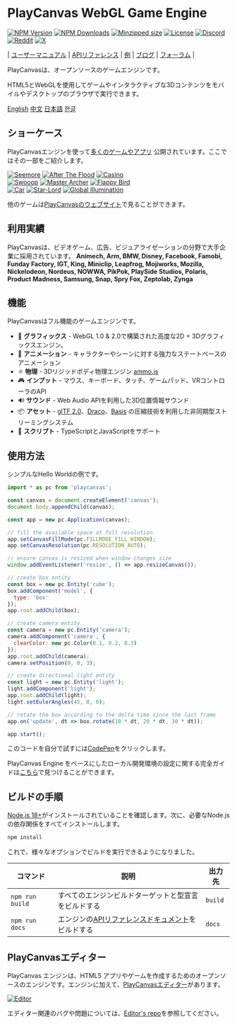 # PlayCanvas WebGL Game Engine

[![NPM Version](https://img.shields.io/npm/v/playcanvas)](https://www.npmjs.com/package/playcanvas)
[![NPM Downloads](https://img.shields.io/npm/dw/playcanvas)](https://npmtrends.com/playcanvas)
[![Minzipped size](https://img.shields.io/bundlephobia/minzip/playcanvas)](https://bundlephobia.com/result?p=playcanvas)
[![License](https://img.shields.io/npm/l/playcanvas)](https://github.com/playcanvas/engine/blob/main/LICENSE)
[![Discord](https://img.shields.io/badge/Discord-5865F2?style=flat&logo=discord&logoColor=white&color=black)](https://discord.gg/RSaMRzg)
[![Reddit](https://img.shields.io/badge/Reddit-FF4500?style=flat&logo=reddit&logoColor=white&color=black)](https://www.reddit.com/r/PlayCanvas)
[![X](https://img.shields.io/badge/X-000000?style=flat&logo=x&logoColor=white&color=black)](https://x.com/intent/follow?screen_name=playcanvas)

| [ユーザーマニュアル](https://developer.playcanvas.com) | [APIリファレンス](https://api.playcanvas.com/engine) | [例](https://playcanvas.github.io) | [ブログ](https://blog.playcanvas.com) | [フォーラム](https://forum.playcanvas.com) |

PlayCanvasは、オープンソースのゲームエンジンです。

HTML5とWebGLを使用してゲームやインタラクティブな3Dコンテンツをモバイルやデスクトップのブラウザで実行できます。

[English](https://github.com/playcanvas/engine/blob/dev/README.md)
[中文](https://github.com/playcanvas/engine/blob/dev/README-zh.md)
[日本語](https://github.com/playcanvas/engine/blob/dev/README-ja.md)
[한글](https://github.com/playcanvas/engine/blob/dev/README-kr.md)

## ショーケース

PlayCanvasエンジンを使って[多くのゲームやアプリ](https://github.com/playcanvas/awesome-playcanvas) 公開されています。ここではその一部をご紹介します。

[![Seemore](https://s3-eu-west-1.amazonaws.com/images.playcanvas.com/projects/14705/319531/O4J4VU-image-25.jpg)](https://playcanv.as/p/MflWvdTW/) [![After The Flood](https://s3-eu-west-1.amazonaws.com/images.playcanvas.com/projects/14928/440410/98554E-image-25.jpg)](https://playcanv.as/p/44MRmJRU/) [![Casino](https://s3-eu-west-1.amazonaws.com/images.playcanvas.com/projects/14928/349824/U88HJQ-image-25.jpg)](https://playcanv.as/p/LpmXGUe6/)  
[![Swooop](https://s3-eu-west-1.amazonaws.com/images.playcanvas.com/projects/12/4763/TKYXB8-image-25.jpg)](https://playcanv.as/p/JtL2iqIH/) [![Master Archer](https://s3-eu-west-1.amazonaws.com/images.playcanvas.com/projects/12/415995/10A5A9-image-25.jpg)](https://playcanv.as/p/JERg21J8/) [![Flappy Bird](https://s3-eu-west-1.amazonaws.com/images.playcanvas.com/projects/8/375389/23PRTL-image-25.jpg)](https://playcanv.as/p/2OlkUaxF/)  
[![Car](https://s3-eu-west-1.amazonaws.com/images.playcanvas.com/projects/12/347824/7ULQ3Y-image-25.jpg)](https://playcanv.as/p/RqJJ9oU9/) [![Star-Lord](https://s3-eu-west-1.amazonaws.com/images.playcanvas.com/projects/12/333626/BGQN9H-image-25.jpg)](https://playcanv.as/p/SA7hVBLt/) [![Global Illumination](https://s3-eu-west-1.amazonaws.com/images.playcanvas.com/projects/4373/625081/6AB32D-image-25.jpg)](https://playcanv.as/p/ZV4PW6wr/)

他のゲームは[PlayCanvasのウェブサイト](https://playcanvas.com/explore)で見ることができます。

## 利用実績

PlayCanvasは、ビデオゲーム、広告、ビジュアライゼーションの分野で大手企業に採用されています。
**Animech, Arm, BMW, Disney, Facebook, Famobi, Funday Factory, IGT, King, Miniclip, Leapfrog, Mojiworks, Mozilla, Nickelodeon, Nordeus, NOWWA, PikPok, PlaySide Studios, Polaris, Product Madness, Samsung, Snap, Spry Fox, Zeptolab, Zynga**

## 機能

PlayCanvasはフル機能のゲームエンジンです。

* 🧊 **グラフィックス** -  WebGL 1.0 & 2.0で構築された高度な2D + 3Dグラフィックスエンジン。
* 🏃 **アニメーション** - キャラクターやシーンに対する強力なステートベースのアニメーション
* ⚛️ **物理** - 3Dリジッドボディ物理エンジン [ammo.js](https://github.com/kripken/ammo.js)
* 🎮 **インプット** - マウス、キーボード、タッチ、ゲームパッド、VRコントローラのAPI
* 🔊 **サウンド** - Web Audio APIを利用した3D位置情報サウンド
* 📦 **アセット** - [glTF 2.0](https://www.khronos.org/gltf/)、[Draco](https://google.github.io/draco/)、[Basis](https://github.com/BinomialLLC/basis_universal) の圧縮技術を利用した非同期型ストリーミングシステム
* 📜 **スクリプト** - TypeScriptとJavaScriptをサポート

## 使用方法

シンプルなHello Worldの例です。

```js
import * as pc from 'playcanvas';

const canvas = document.createElement('canvas');
document.body.appendChild(canvas);

const app = new pc.Application(canvas);

// fill the available space at full resolution
app.setCanvasFillMode(pc.FILLMODE_FILL_WINDOW);
app.setCanvasResolution(pc.RESOLUTION_AUTO);

// ensure canvas is resized when window changes size
window.addEventListener('resize', () => app.resizeCanvas());

// create box entity
const box = new pc.Entity('cube');
box.addComponent('model', {
  type: 'box'
});
app.root.addChild(box);

// create camera entity
const camera = new pc.Entity('camera');
camera.addComponent('camera', {
  clearColor: new pc.Color(0.1, 0.2, 0.3)
});
app.root.addChild(camera);
camera.setPosition(0, 0, 3);

// create directional light entity
const light = new pc.Entity('light');
light.addComponent('light');
app.root.addChild(light);
light.setEulerAngles(45, 0, 0);

// rotate the box according to the delta time since the last frame
app.on('update', dt => box.rotate(10 * dt, 20 * dt, 30 * dt));

app.start();
```

このコードを自分で試すには[CodePen](https://codepen.io/playcanvas/pen/NPbxMj)をクリックします。

PlayCanvas Engine をベースにしたローカル開発環境の設定に関する完全ガイドは[こちら](https://developer.playcanvas.com/user-manual/engine/standalone/)で見つけることができます。

## ビルドの手順

[Node.js 18+](https://nodejs.org)がインストールされていることを確認します。次に、必要なNode.jsの依存関係をすべてインストールします。

```sh
npm install
```

これで、様々なオプションでビルドを実行できるようになりました。

| コマンド         | 説明                                                  | 出力先     |
| --------------- | ----------------------------------------------------- | ---------- |
| `npm run build` | すべてのエンジンビルドターゲットと型宣言をビルドする       | `build`    |
| `npm run docs`  | エンジンの[APIリファレンスドキュメント](https://api.playcanvas.com/modules/Engine.html)をビルドする | `docs`     |

## PlayCanvasエディター

PlayCanvas エンジンは、HTML5 アプリやゲームを作成するためのオープンソースのエンジンです。エンジンに加えて、[PlayCanvasエディター](https://playcanvas.com/)があります。

[![Editor](https://github.com/playcanvas/editor/blob/main/images/editor.png?raw=true)](https://github.com/playcanvas/editor)

エディター関連のバグや問題については、[Editor's repo](https://github.com/playcanvas/editor)を参照してください。
